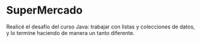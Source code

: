 # SuperMercado

Realicé el desafío del curso Java: trabajar con listas y colecciones de datos, y lo termine haciendo de manera un tanto diferente.
